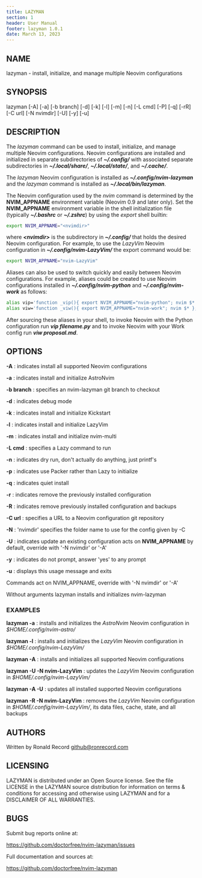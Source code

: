 ```yaml
---
title: LAZYMAN
section: 1
header: User Manual
footer: lazyman 1.0.1
date: March 13, 2023
---
```

## NAME

lazyman - install, initialize, and manage multiple Neovim configurations

## SYNOPSIS

lazyman [-A] [-a] [-b branch] [-d] [-k] [-l] [-m] [-n] [-L cmd] [-P] [-q] [-rR] [-C url] [-N nvimdir] [-U] [-y] [-u]

## DESCRIPTION

The *lazyman* command can be used to install, initialize, and manage
multiple Neovim configurations. Neovim configurations are installed
and initialized in separate subdirectories of ***~/.config/*** with
associated separate subdirectories in ***~/.local/share/***,
***~/.local/state/***, and ***~/.cache/***.

The *lazyman* Neovim configuration is installed as ***~/.config/nvim-lazyman***
and the *lazyman* command is installed as ***~/.local/bin/lazyman***.

The Neovim configuration used by the *nvim* command is determined by
the **NVIM_APPNAME** environment variable (Neovim 0.9 and later only).
Set the **NVIM_APPNAME** environment variable in the shell initialization
file (typically ***~/.bashrc*** or ***~/.zshrc***) by using the *export*
shell builtin:

```bash
export NVIM_APPNAME="<nvimdir>"
```

where ***\<nvimdir\>*** is the subdirectory in ***~/.config/*** that holds the
desired Neovim configuration. For example, to use the *LazyVim* Neovim
configuration in ***~/.config/nvim-LazyVim/*** the export command would be:

```bash
export NVIM_APPNAME="nvim-LazyVim"
```

Aliases can also be used to switch quickly and easily between Neovim configurations.
For example, aliases could be created to use Neovim configurations installed in
***~/.config/nvim-python*** and ***~/.config/nvim-work*** as follows:

```bash
alias vip='function _vip(){ export NVIM_APPNAME="nvim-python"; nvim $* };_vip'
alias viw='function _viw(){ export NVIM_APPNAME="nvim-work"; nvim $* };_viw'
```

After sourcing these aliases in your shell, to invoke Neovim with the Python
configuration run ***vip filename.py*** and to invoke Neovim with your Work config
run ***viw proposal.md***.

## OPTIONS

**-A**
: indicates install all supported Neovim configurations

**-a**
: indicates install and initialize AstroNvim

**-b branch**
: specifies an nvim-lazyman git branch to checkout

**-d**
: indicates debug mode

**-k**
: indicates install and initialize Kickstart

**-l**
: indicates install and initialize LazyVim

**-m**
: indicates install and initialize nvim-multi

**-L cmd**
: specifies a Lazy command to run

**-n**
: indicates dry run, don't actually do anything, just printf's

**-p**
: indicates use Packer rather than Lazy to initialize

**-q**
: indicates quiet install

**-r**
: indicates remove the previously installed configuration

**-R**
: indicates remove previously installed configuration and backups

**-C url**
: specifies a URL to a Neovim configuration git repository

**-N**
: 'nvimdir' specifies the folder name to use for the config given by -C

**-U**
: indicates update an existing configuration
  acts on **NVIM_APPNAME** by default, override with '-N nvimdir' or '-A'

**-y**
: indicates do not prompt, answer 'yes' to any prompt

**-u**
: displays this usage message and exits

Commands act on NVIM_APPNAME, override with '-N nvimdir' or '-A'

Without arguments lazyman installs and initializes nvim-lazyman

### EXAMPLES

**lazyman -a**
: installs and initializes the *AstroNvim* Neovim configuration in *$HOME/.config/nvim-astro/*

**lazyman -l**
: installs and initializes the *LazyVim* Neovim configuration in *$HOME/.config/nvim-LazyVim/*

**lazyman -A**
: installs and initializes all supported Neovim configurations

**lazyman -U -N nvim-LazyVim**
: updates the *LazyVim* Neovim configuration in *$HOME/.config/nvim-LazyVim/*

**lazyman -A -U**
: updates all installed supported Neovim configurations

**lazyman -R -N nvim-LazyVim**
: removes the *LazyVim* Neovim configuration in *$HOME/.config/nvim-LazyVim/*, its data files, cache, state, and all backups

## AUTHORS

Written by Ronald Record github@ronrecord.com

## LICENSING

LAZYMAN is distributed under an Open Source license.
See the file LICENSE in the LAZYMAN source distribution
for information on terms &amp; conditions for accessing and
otherwise using LAZYMAN and for a DISCLAIMER OF ALL WARRANTIES.

## BUGS

Submit bug reports online at:

https://github.com/doctorfree/nvim-lazyman/issues

Full documentation and sources at:

https://github.com/doctorfree/nvim-lazyman

